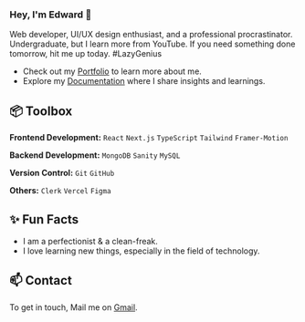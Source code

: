 ### Hey, I'm Edward 👋

Web developer, UI/UX design enthusiast, and a professional procrastinator. Undergraduate, but I learn more from YouTube. If you need something done tomorrow, hit me up today. #LazyGenius

- Check out my [Portfolio](https://edward-hyde.vercel.app/) to learn more about me.
- Explore my [Documentation](https://mirayatech.hashnode.dev/?source=top_nav_blog_home) where I share insights and learnings.

## 📦 Toolbox

**Frontend Development:** `React` `Next.js` `TypeScript` `Tailwind` `Framer-Motion`

**Backend Development:** `MongoDB` `Sanity` `MySQL`

**Version Control:** `Git` `GitHub`

**Others:** `Clerk` `Vercel` `Figma`

## ✨ Fun Facts

- I am a perfectionist & a clean-freak.
- I love learning new things, especially in the field of technology.

## 📫 Contact

To get in touch, Mail me on [Gmail](mailto:edwardhyde20126@gmail.com).
